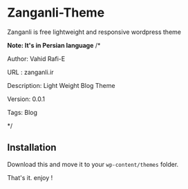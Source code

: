 # Zanganli-Theme
Zanganli is free lightweight and responsive wordpress theme

**Note: It's in Persian language**
/*

Author: Vahid Rafi-E 

URL : zanganli.ir  

Description: Light Weight Blog Theme 

Version: 0.0.1

Tags: Blog 

*/


## Installation
 Download this and move it to your `wp-content/themes` folder. 
 
 That's it. enjoy !






